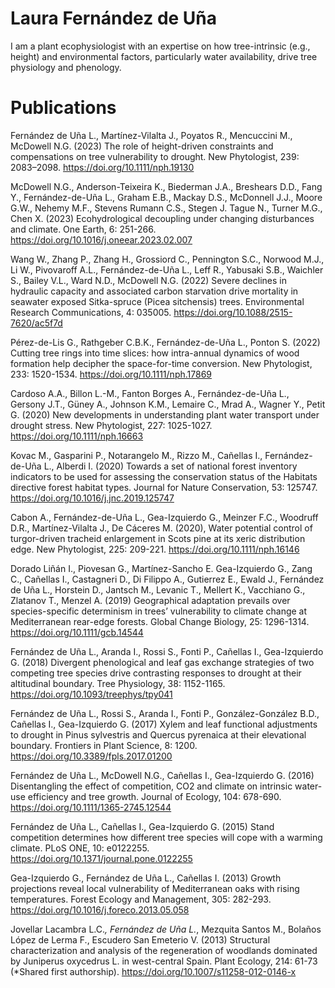# Laura Fernández de Uña
I am a plant ecophysiologist with an expertise on how tree-intrinsic (e.g., height) and environmental factors, particularly water availability, drive tree physiology and phenology. 
# Publications
Fernández de Uña L., Martínez-Vilalta J., Poyatos R., Mencuccini M., McDowell N.G. (2023) The role of height-driven constraints and compensations on tree vulnerability to drought. New Phytologist, 239: 2083–2098. https://doi.org/10.1111/nph.19130

McDowell N.G., Anderson-Teixeira K., Biederman J.A., Breshears D.D., Fang Y., Fernández-de-Uña L., Graham E.B., Mackay D.S., McDonnell J.J., Moore G.W., Nehemy M.F., Stevens Rumann C.S., Stegen J. Tague N., Turner M.G., Chen X. (2023) Ecohydrological decoupling under changing disturbances and climate. One Earth, 6: 251-266. https://doi.org/10.1016/j.oneear.2023.02.007

Wang W., Zhang P., Zhang H., Grossiord C., Pennington S.C., Norwood M.J., Li W., Pivovaroff A.L., Fernández-de-Uña L., Leff R., Yabusaki S.B., Waichler S., Bailey V.L., Ward N.D., McDowell N.G. (2022) Severe declines in hydraulic capacity and associated carbon starvation drive mortality in seawater exposed Sitka-spruce (Picea sitchensis) trees. Environmental Research Communications, 4: 035005. https://doi.org/10.1088/2515-7620/ac5f7d

Pérez-de-Lis G., Rathgeber C.B.K., Fernández-de-Uña L., Ponton S. (2022) Cutting tree rings into time slices: how intra-annual dynamics of wood formation help decipher the space-for-time conversion. New Phytologist, 233: 1520-1534. https://doi.org/10.1111/nph.17869

Cardoso A.A., Billon L.-M., Fanton Borges A., Fernández-de-Uña L., Gersony J.T., Güney A., Johnson K.M., Lemaire C., Mrad A., Wagner Y., Petit G. (2020) New developments in understanding plant water transport under drought stress. New Phytologist, 227: 1025-1027. https://doi.org/10.1111/nph.16663

Kovac M., Gasparini P., Notarangelo M., Rizzo M., Cañellas I., Fernández-de-Uña L., Alberdi I. (2020) Towards a set of national forest inventory indicators to be used for assessing the conservation status of the Habitats directive forest habitat types. Journal for Nature Conservation, 53: 125747. https://doi.org/10.1016/j.jnc.2019.125747

Cabon A., Fernández-de-Uña L., Gea-Izquierdo G., Meinzer F.C., Woodruff D.R., Martínez-Vilalta J., De Cáceres M. (2020), Water potential control of turgor-driven tracheid enlargement in Scots pine at its xeric distribution edge. New Phytologist, 225: 209-221. https://doi.org/10.1111/nph.16146

Dorado Liñán I., Piovesan G., Martínez-Sancho E. Gea-Izquierdo G., Zang C., Cañellas I., Castagneri D., Di Filippo A., Gutierrez E., Ewald J., Fernández de Uña L., Horstein D., Jantsch M., Levanic T., Mellert K., Vacchiano G., Zlatanov T., Menzel A. (2019) Geographical adaptation prevails over species-specific determinism in trees’ vulnerability to climate change at Mediterranean rear-edge forests. Global Change Biology, 25: 1296-1314. https://doi.org/10.1111/gcb.14544

Fernández de Uña L., Aranda I., Rossi S., Fonti P., Cañellas I., Gea-Izquierdo G. (2018) Divergent phenological and leaf gas exchange strategies of two competing tree species drive contrasting responses to drought at their altitudinal boundary. Tree Physiology, 38: 1152-1165. https://doi.org/10.1093/treephys/tpy041

Fernández de Uña L., Rossi S., Aranda I., Fonti P., González-González B.D., Cañellas I., Gea-Izquierdo G.  (2017) Xylem and leaf functional adjustments to drought in Pinus sylvestris and Quercus pyrenaica at their elevational boundary. Frontiers in Plant Science, 8: 1200. https://doi.org/10.3389/fpls.2017.01200

Fernández de Uña L., McDowell N.G., Cañellas I., Gea-Izquierdo G. (2016) Disentangling the effect of competition, CO2 and climate on intrinsic water-use efficiency and tree growth. Journal of Ecology, 104: 678-690. https://doi.org/10.1111/1365-2745.12544

Fernández de Uña L., Cañellas I., Gea-Izquierdo G. (2015) Stand competition determines how different tree species will cope with a warming climate. PLoS ONE, 10: e0122255. https://doi.org/10.1371/journal.pone.0122255

Gea-Izquierdo G., Fernández de Uña L., Cañellas I.  (2013) Growth projections reveal local vulnerability of Mediterranean oaks with rising temperatures. Forest Ecology and Management, 305: 282-293. https://doi.org/10.1016/j.foreco.2013.05.058

Jovellar Lacambra L.C.*, Fernández de Uña L.*, Mezquita Santos M., Bolaños López de Lerma F., Escudero San Emeterio V.  (2013) Structural characterization and analysis of the regeneration of woodlands dominated by Juniperus oxycedrus L. in west-central Spain. Plant Ecology, 214: 61-73 (*Shared first authorship). https://doi.org/10.1007/s11258-012-0146-x
